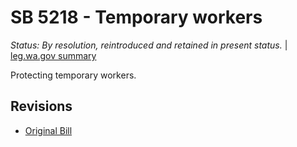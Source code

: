 # SB 5218 - Temporary workers
*Status: By resolution, reintroduced and retained in present status.* | [leg.wa.gov summary](https://app.leg.wa.gov/billsummary?BillNumber=5218&Year=2021)

Protecting temporary workers.

## Revisions
* [Original Bill](1/)